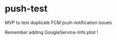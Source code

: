 # push-test
MVP to test duplicate FCM push notification issues


Remember adding GoogleService-Info.plist !
